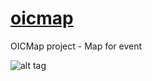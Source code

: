 # [oicmap](http://oicmap.com)
OICMap project - Map for event

![alt tag](http://download.oicmap.com/picture/screenshoot.png)
